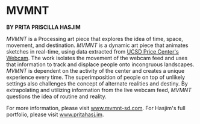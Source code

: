 <p>
<h1>MVMNT</h2>
</p>
<p>
<b>BY PRITA PRISCILLA HASJIM</b>
</p>
<p>
<i>MVMNT</i> is a Processing art piece that explores the idea of time, space, movement, and destination. <i>MVMNT</i> is a dynamic art piece that animates sketches in real-time, using data extracted from <a href="http://ucenstudent.ucsd.edu/WebCam.aspx" target="_blank">UCSD Price Center's Webcam</a>. The work isolates the movement of the webcam feed and uses that information to track and displace people onto incongruous landscapes. <i>MVMNT</i> is dependent on the activity of the center and creates a unique experience every time. The superimposition of people on top of unlikely settings also challenges the concept of alternate realities and destiny. By extrapolating and utilizing information from the live webcam feed, <i>MVMNT</i> questions the idea of routine and reality.
<p>

<p>
For more information, please visit <a href="http://www.mvmnt-sd.com" target="_blank">www.mvmnt-sd.com</a>. For Hasjim's full portfolio, please visit <a href="http://www.pritahasj.im">www.pritahasj.im</a>.
</p>

